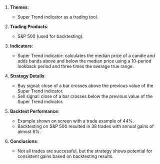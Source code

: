 1. **Themes**:  
   - Super Trend indicator as a trading tool.  

2. **Trading Products**:  
   - S&P 500 (used for backtesting).  

3. **Indicators**:  
   - Super Trend indicator: calculates the median price of a candle and adds bands above and below the median price using a 10-period lookback period and three times the average true range.  

4. **Strategy Details**:  
   - Buy signal: close of a bar crosses above the previous value of the Super Trend indicator.  
   - Sell signal: close of a bar crosses below the previous value of the Super Trend indicator.  

5. **Backtest Performance**:  
   - Example shown on screen with a trade example of 44%.  
   - Backtesting on S&P 500 resulted in 38 trades with annual gains of almost 6%.  

6. **Conclusions**:  
   - Not all trades are successful, but the strategy shows potential for consistent gains based on backtesting results.

